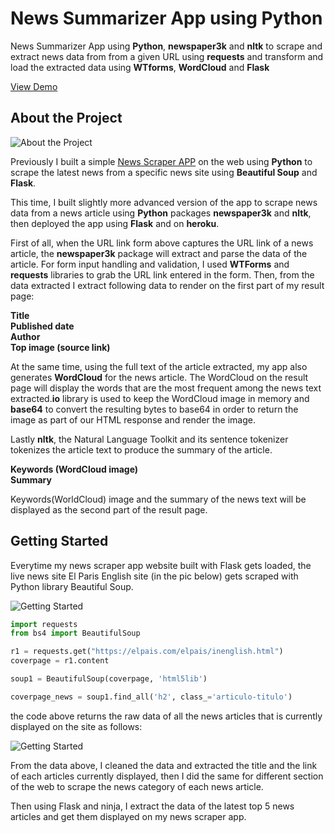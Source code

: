 # News Summarizer App using Python

News Summarizer App using <strong>Python</strong>, <strong>newspaper3k</strong> and <strong>nltk</strong> to scrape and extract news data from from a given URL using <strong>requests</strong> and transform and load the extracted data using <strong>WTforms</strong>, <strong>WordCloud</strong> and <strong>Flask</strong> 

<a href="https://newsdatasummaryapp.herokuapp.com/" target="_blank">View Demo</a>

## About the Project

![About the Project](images/appscreenshot.png)

Previously I built a simple <a href="https://pythonnewsscraper.herokuapp.com/" target="_blank">News Scraper APP</a> on the web using <strong>Python</strong> to scrape the latest news from a specific news site using <strong>Beautiful Soup</strong> and <strong>Flask</strong>.
                
This time, I built slightly more advanced version of the app to scrape news data from a news article using <strong>Python</strong> packages <strong>newspaper3k</strong> and <strong>nltk</strong>, then deployed the app using <strong>Flask</strong> and on <strong>heroku</strong>.

First of all, when the URL link form above captures the URL link of a news article, the <strong>newspaper3k</strong> package will extract and parse the data of the article. For form input handling and validation, I used <strong>WTForms</strong> and <strong>requests</strong> libraries to grab the URL link entered in the form. Then, from the data extracted I extract following data to render on the first part of my result page:

<strong>Title</strong><br>
<strong>Published date</strong><br>
<strong>Author</strong><br>
<strong>Top image (source link)</strong>
                        
At the same time, using the full text of the article extracted, my app also generates <strong>WordCloud</strong> for the news article. The WordCloud on the result page will display the words that are the most frequent among the news text extracted.<strong>io</strong> library is used to keep the WordCloud image in memory and <strong>base64</strong> to convert the resulting bytes to base64 in order to return the image as part of our HTML response and render the image.
                    
Lastly <strong>nltk</strong>, the Natural Language Toolkit and its sentence tokenizer tokenizes
the article text to produce the summary of the article.

<strong>Keywords (WordCloud image)</strong><br>
<strong>Summary</strong><br>

Keywords(WorldCloud) image and the summary of the news text will be displayed as the second part
of the result page.



## Getting Started

Everytime my news scraper app website built with Flask gets loaded, the live news site El Paris English site (in the pic below) gets scraped with Python library Beautiful Soup.

![Getting Started](images/elparis.png)

```python
import requests
from bs4 import BeautifulSoup

r1 = requests.get("https://elpais.com/elpais/inenglish.html")
coverpage = r1.content

soup1 = BeautifulSoup(coverpage, 'html5lib')

coverpage_news = soup1.find_all('h2', class_='articulo-titulo')
```
the code above returns the raw data of all the news articles that is currently displayed on the site as follows:

![Getting Started](images/code1.png)

From the data above, I cleaned the data and extracted the title and the link of each articles currently displayed, then I did the same for different section of the web to scrape the news category of each news article.

Then using Flask and ninja, I extract the data of the latest top 5 news articles and get them displayed on my news scraper app.



